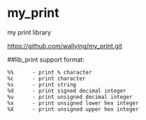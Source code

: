 # my_print
my print library

https://github.com/wallying/my_print.git

##lib_print support format:

    %%      - print % character
    %c      - print character
    %s      - print string
    %d      - print signed decimal integer
    %u      - print unsigned decimal integer
    %x      - print unsigned lower hex integer
    %X      - print unsigned upper hex integer
